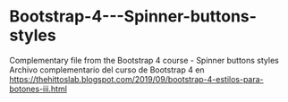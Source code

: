 # Bootstrap-4---Spinner-buttons-styles
Complementary file from the Bootstrap 4 course - Spinner buttons styles
Archivo complementario del curso de Bootstrap 4 en https://thehittoslab.blogspot.com/2019/09/bootstrap-4-estilos-para-botones-iii.html

